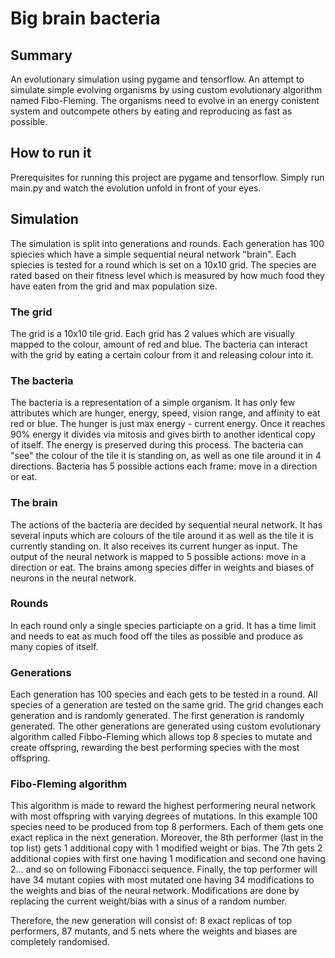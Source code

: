 # Big brain bacteria


## Summary
An evolutionary simulation using pygame and tensorflow.
An attempt to simulate simple evolving organisms by using custom evolutionary algorithm named Fibo-Fleming. The organisms need to evolve in an energy conistent system and outcompete others by eating and reproducing as fast as possible.

## How to run it
Prerequisites for running this project are pygame and tensorflow. Simply run main.py and watch the evolution unfold in front of your eyes.

## Simulation
The simulation is split into generations and rounds. Each generation has 100 spiecies which have a simple sequential neural network "brain". Each spiecies is tested for a round which is set on a 10x10 grid. The species are rated based on their fitness level which is measured by how much food they have eaten from the grid and max population size.

### The grid

The grid is a 10x10 tile grid. Each grid has 2 values which are visually mapped to the colour, amount of red and blue. The bacteria can interact with the grid by eating a certain colour from it and releasing colour into it. 

### The bacteria

The bacteria is a representation of a simple organism. It has only few attributes which are hunger, energy, speed, vision range, and affinity to eat red or blue. The hunger is just max energy - current energy. Once it reaches 90% energy it divides via mitosis and gives birth to another identical copy of itself. The energy is preserved during this process. The bacteria can "see" the colour of the tile it is standing on, as well as one tile around it in 4 directions. Bacteria has 5 possible actions each frame: move in a direction or eat.

### The brain
The actions of the bacteria are decided by sequential neural network. It has several inputs which are colours of the tile around it as well as the tile it is currently standing on. It also receives its current hunger as input. The output of the neural network is mapped to 5 possible actions: move in a direction or eat. The brains among species differ in weights and biases of neurons in the neural network.

### Rounds
In each round only a single species particiapte on a grid. It has a time limit and needs to eat as much food off the tiles as possible and produce as many copies of itself. 

### Generations
Each generation has 100 species and each gets to be tested in a round. All species of a generation are tested on the same grid. The grid changes each generation and is randomly generated. The first generation is randomly generated. The other generations are generated using custom evolutionary algorithm called Fibbo-Fleming which allows top 8 species to mutate and create offspring, rewarding the best performing species with the most offspring. 

### Fibo-Fleming algorithm

This algorithm is made to reward the highest performering neural network with most offspring with varying degrees of mutations. 
In this example 100 species need to be produced from top 8 performers. Each of them gets one exact replica in the next generation. Moreover, the 8th performer (last in the top list) gets 1 additional copy with 1 modified weight or bias. The 7th gets 2 additional copies with first one having 1 modification and second one having 2... and so on following Fibonacci sequence. Finally, the top performer will have 34 mutant copies with most mutated one having 34 modifications to the weights and bias of the neural network. Modifications are done by replacing the current weight/bias with a sinus of a random number.

Therefore, the new generation will consist of: 8 exact replicas of top performers,  87 mutants, and 5 nets where the weights and biases are completely randomised. 
